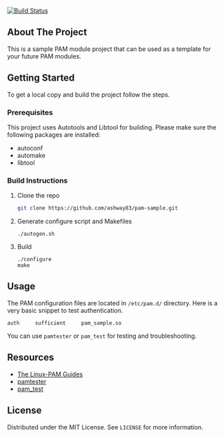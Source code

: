 [![Build Status](https://travis-ci.org/ashway83/pam-sample.svg?branch=main)](https://travis-ci.org/ashway83/pam-sample)

## About The Project

This is a sample PAM module project that can be used as a template for your future PAM modules.

## Getting Started

To get a local copy and build the project follow the steps.

### Prerequisites

This project uses Autotools and Libtool for building. Please make sure the following packages are installed:

* autoconf
* automake
* libtool

### Build Instructions

1. Clone the repo
   ```sh
   git clone https://github.com/ashway83/pam-sample.git
   ```
2. Generate configure script and Makefiles
   ```
   ./autogen.sh
   ```
3. Build
   ```
   ./configure
   make
   ```

## Usage

The PAM configuration files are located in `/etc/pam.d/` directory. Here is a very basic snippet to test authentication.
```
auth     sufficient     pam_sample.so
```
You can use `pamtester` or `pam_test` for testing and troubleshooting.

## Resources

* [The Linux-PAM Guides](http://www.linux-pam.org/Linux-PAM-html/)
* [pamtester](http://pamtester.sourceforge.net)
* [pam_test](https://github.com/pbrezina/pam-test)

## License

Distributed under the MIT License. See `LICENSE` for more information.
